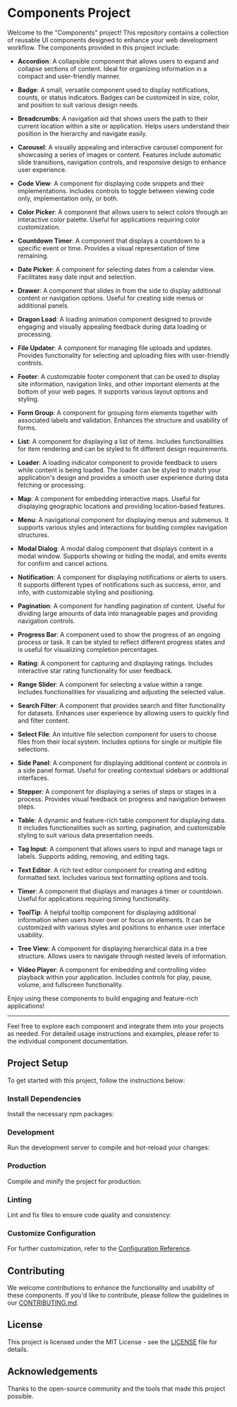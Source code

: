 # Components Project

Welcome to the "Components" project! This repository contains a collection of reusable UI components designed to enhance your web development workflow. The components provided in this project include:

- **Accordion**: A collapsible component that allows users to expand and collapse sections of content. Ideal for organizing information in a compact and user-friendly manner.

- **Badge**: A small, versatile component used to display notifications, counts, or status indicators. Badges can be customized in size, color, and position to suit various design needs.

- **Breadcrumbs**: A navigation aid that shows users the path to their current location within a site or application. Helps users understand their position in the hierarchy and navigate easily.

- **Carousel**: A visually appealing and interactive carousel component for showcasing a series of images or content. Features include automatic slide transitions, navigation controls, and responsive design to enhance user experience.

- **Code View**: A component for displaying code snippets and their implementations. Includes controls to toggle between viewing code only, implementation only, or both.

- **Color Picker**: A component that allows users to select colors through an interactive color palette. Useful for applications requiring color customization.

- **Countdown Timer**: A component that displays a countdown to a specific event or time. Provides a visual representation of time remaining.

- **Date Picker**: A component for selecting dates from a calendar view. Facilitates easy date input and selection.

- **Drawer**: A component that slides in from the side to display additional content or navigation options. Useful for creating side menus or additional panels.

- **Dragon Load**: A loading animation component designed to provide engaging and visually appealing feedback during data loading or processing.

- **File Updater**: A component for managing file uploads and updates. Provides functionality for selecting and uploading files with user-friendly controls.

- **Footer**: A customizable footer component that can be used to display site information, navigation links, and other important elements at the bottom of your web pages. It supports various layout options and styling.

- **Form Group**: A component for grouping form elements together with associated labels and validation. Enhances the structure and usability of forms.

- **List**: A component for displaying a list of items. Includes functionalities for item rendering and can be styled to fit different design requirements.

- **Loader**: A loading indicator component to provide feedback to users while content is being loaded. The loader can be styled to match your application's design and provides a smooth user experience during data fetching or processing.

- **Map**: A component for embedding interactive maps. Useful for displaying geographic locations and providing location-based features.

- **Menu**: A navigational component for displaying menus and submenus. It supports various styles and interactions for building complex navigation structures.

- **Modal Dialog**: A modal dialog component that displays content in a modal window. Supports showing or hiding the modal, and emits events for confirm and cancel actions.

- **Notification**: A component for displaying notifications or alerts to users. It supports different types of notifications such as success, error, and info, with customizable styling and positioning.

- **Pagination**: A component for handling pagination of content. Useful for dividing large amounts of data into manageable pages and providing navigation controls.

- **Progress Bar**: A component used to show the progress of an ongoing process or task. It can be styled to reflect different progress states and is useful for visualizing completion percentages.

- **Rating**: A component for capturing and displaying ratings. Includes interactive star rating functionality for user feedback.

- **Range Slider**: A component for selecting a value within a range. Includes functionalities for visualizing and adjusting the selected value.

- **Search Filter**: A component that provides search and filter functionality for datasets. Enhances user experience by allowing users to quickly find and filter content.

- **Select File**: An intuitive file selection component for users to choose files from their local system. Includes options for single or multiple file selections.

- **Side Panel**: A component for displaying additional content or controls in a side panel format. Useful for creating contextual sidebars or additional interfaces.

- **Stepper**: A component for displaying a series of steps or stages in a process. Provides visual feedback on progress and navigation between steps.

- **Table**: A dynamic and feature-rich table component for displaying data. It includes functionalities such as sorting, pagination, and customizable styling to suit various data presentation needs.

- **Tag Input**: A component that allows users to input and manage tags or labels. Supports adding, removing, and editing tags.

- **Text Editor**: A rich text editor component for creating and editing formatted text. Includes various text formatting options and tools.

- **Timer**: A component that displays and manages a timer or countdown. Useful for applications requiring timing functionality.

- **ToolTip**: A helpful tooltip component for displaying additional information when users hover over or focus on elements. It can be customized with various styles and positions to enhance user interface usability.

- **Tree View**: A component for displaying hierarchical data in a tree structure. Allows users to navigate through nested levels of information.
  
- **Video Player**: A component for embedding and controlling video playback within your application. Includes controls for play, pause, volume, and fullscreen functionality.


Enjoy using these components to build engaging and feature-rich applications!

---

Feel free to explore each component and integrate them into your projects as needed. For detailed usage instructions and examples, please refer to the individual component documentation.


## Project Setup

To get started with this project, follow the instructions below:

### Install Dependencies

Install the necessary npm packages:




### Development

Run the development server to compile and hot-reload your changes:



### Production

Compile and minify the project for production:



### Linting

Lint and fix files to ensure code quality and consistency:



### Customize Configuration

For further customization, refer to the [Configuration Reference](https://cli.vuejs.org/config/).



## Contributing

We welcome contributions to enhance the functionality and usability of these components. If you'd like to contribute, please follow the guidelines in our [CONTRIBUTING.md](CONTRIBUTING.md).



## License

This project is licensed under the MIT License - see the [LICENSE](LICENSE) file for details.



## Acknowledgements

Thanks to the open-source community and the tools that made this project possible.


